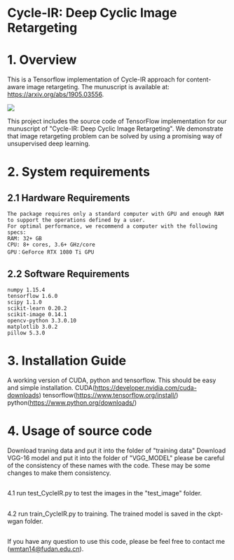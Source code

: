 # Cycle-IR: Deep Cyclic Image Retargeting
# 1. Overview

This is a Tensorflow implementation of Cycle-IR approach for content-aware image retargeting. The munuscript is available at: https://arxiv.org/abs/1905.03556.

![](https://github.com/mintanwei/Cycle-IR/blob/master/AdjustmentOfAspectRatio.png)

This project includes the source code of TensorFlow implementation for our munuscript of "Cycle-IR: Deep Cyclic Image Retargeting". We demonstrate that image retargeting problem can be solved by using a promising way of unsupervised deep learning.

# 2. System requirements
  
  ## 2.1 Hardware Requirements
	The package requires only a standard computer with GPU and enough RAM to support the operations defined by a user. 
    For optimal performance, we recommend a computer with the following specs:
    RAM: 32+ GB
    CPU: 8+ cores, 3.6+ GHz/core
    GPU：GeForce RTX 1080 Ti GPU
  
  ## 2.2 Software Requirements
    numpy 1.15.4
    tensorflow 1.6.0
    scipy 1.1.0
    scikit-learn 0.20.2
    scikit-image 0.14.1
    opencv-python 3.3.0.10
    matplotlib 3.0.2
    pillow 5.3.0
	 
# 3. Installation Guide
  A working version of CUDA, python and tensorflow. This should be easy and simple installation. 
  CUDA(https://developer.nvidia.com/cuda-downloads)
  tensorflow(https://www.tensorflow.org/install/) 
  python(https://www.python.org/downloads/)
  
# 4. Usage of source code
  Download traning data and put it into the folder of "training data"
  Download VGG-16 model and put it into the folder of "VGG_MODEL"
  please be careful of the consistency of these names with the code. These may be some changes to make them consistency.

  ## 
  4.1 run test_CycleIR.py to test the images in the "test_image" folder. 
  
  ## 
  4.2 run train_CycleIR.py to training. The trained model is saved in the ckpt-wgan folder.
  
  ##
  If you have any question to use this code, please be feel free to contact me (wmtan14@fudan.edu.cn).
